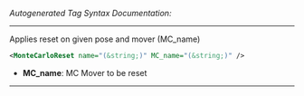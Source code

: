 _Autogenerated Tag Syntax Documentation:_

---
Applies reset on given pose and mover (MC_name)

```xml
<MonteCarloReset name="(&string;)" MC_name="(&string;)" />
```

-   **MC_name**: MC Mover to be reset

---
